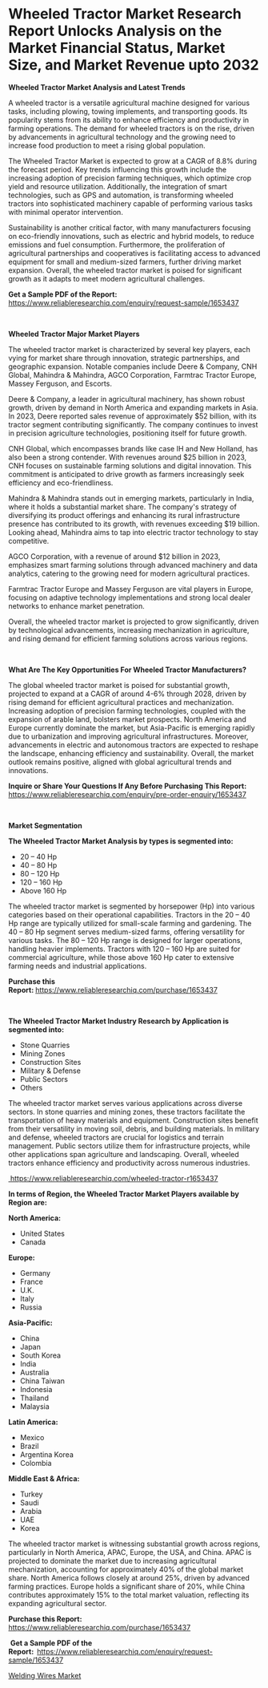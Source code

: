 <p><h1>Wheeled Tractor Market Research Report Unlocks Analysis on the Market Financial Status, Market Size, and Market Revenue upto 2032</h1></p><p><strong>Wheeled Tractor Market Analysis and Latest Trends</strong></p>
<p><p>A wheeled tractor is a versatile agricultural machine designed for various tasks, including plowing, towing implements, and transporting goods. Its popularity stems from its ability to enhance efficiency and productivity in farming operations. The demand for wheeled tractors is on the rise, driven by advancements in agricultural technology and the growing need to increase food production to meet a rising global population.</p><p>The Wheeled Tractor Market is expected to grow at a CAGR of 8.8% during the forecast period. Key trends influencing this growth include the increasing adoption of precision farming techniques, which optimize crop yield and resource utilization. Additionally, the integration of smart technologies, such as GPS and automation, is transforming wheeled tractors into sophisticated machinery capable of performing various tasks with minimal operator intervention. </p><p>Sustainability is another critical factor, with many manufacturers focusing on eco-friendly innovations, such as electric and hybrid models, to reduce emissions and fuel consumption. Furthermore, the proliferation of agricultural partnerships and cooperatives is facilitating access to advanced equipment for small and medium-sized farmers, further driving market expansion. Overall, the wheeled tractor market is poised for significant growth as it adapts to meet modern agricultural challenges.</p></p>
<p><strong>Get a Sample PDF of the Report:&nbsp;</strong> <a href="https://www.reliableresearchiq.com/enquiry/request-sample/1653437?utm_campaign=2458&utm_medium=2&utm_source=Github&utm_content=ia&utm_term=05032025&utm_id=wheeled-tractor">https://www.reliableresearchiq.com/enquiry/request-sample/1653437</a></p>
<p>&nbsp;</p>
<p><strong>Wheeled Tractor Major Market Players</strong></p>
<p><p>The wheeled tractor market is characterized by several key players, each vying for market share through innovation, strategic partnerships, and geographic expansion. Notable companies include Deere & Company, CNH Global, Mahindra & Mahindra, AGCO Corporation, Farmtrac Tractor Europe, Massey Ferguson, and Escorts.</p><p>Deere & Company, a leader in agricultural machinery, has shown robust growth, driven by demand in North America and expanding markets in Asia. In 2023, Deere reported sales revenue of approximately $52 billion, with its tractor segment contributing significantly. The company continues to invest in precision agriculture technologies, positioning itself for future growth.</p><p>CNH Global, which encompasses brands like case IH and New Holland, has also been a strong contender. With revenues around $25 billion in 2023, CNH focuses on sustainable farming solutions and digital innovation. This commitment is anticipated to drive growth as farmers increasingly seek efficiency and eco-friendliness.</p><p>Mahindra & Mahindra stands out in emerging markets, particularly in India, where it holds a substantial market share. The company's strategy of diversifying its product offerings and enhancing its rural infrastructure presence has contributed to its growth, with revenues exceeding $19 billion. Looking ahead, Mahindra aims to tap into electric tractor technology to stay competitive.</p><p>AGCO Corporation, with a revenue of around $12 billion in 2023, emphasizes smart farming solutions through advanced machinery and data analytics, catering to the growing need for modern agricultural practices. </p><p>Farmtrac Tractor Europe and Massey Ferguson are vital players in Europe, focusing on adaptive technology implementations and strong local dealer networks to enhance market penetration.</p><p>Overall, the wheeled tractor market is projected to grow significantly, driven by technological advancements, increasing mechanization in agriculture, and rising demand for efficient farming solutions across various regions.</p></p>
<p>&nbsp;</p>
<p><strong>What Are The Key Opportunities For Wheeled Tractor Manufacturers?</strong></p>
<p><p>The global wheeled tractor market is poised for substantial growth, projected to expand at a CAGR of around 4-6% through 2028, driven by rising demand for efficient agricultural practices and mechanization. Increasing adoption of precision farming technologies, coupled with the expansion of arable land, bolsters market prospects. North America and Europe currently dominate the market, but Asia-Pacific is emerging rapidly due to urbanization and improving agricultural infrastructures. Moreover, advancements in electric and autonomous tractors are expected to reshape the landscape, enhancing efficiency and sustainability. Overall, the market outlook remains positive, aligned with global agricultural trends and innovations.</p></p>
<p><strong>Inquire or Share Your Questions If Any Before Purchasing This Report:</strong> <a href="https://www.reliableresearchiq.com/enquiry/pre-order-enquiry/1653437?utm_campaign=2458&utm_medium=2&utm_source=Github&utm_content=ia&utm_term=05032025&utm_id=wheeled-tractor">https://www.reliableresearchiq.com/enquiry/pre-order-enquiry/1653437</a></p>
<p>&nbsp;</p>
<p><strong>Market Segmentation</strong></p>
<p><strong>The Wheeled Tractor Market Analysis by types is segmented into:</strong></p>
<p><ul><li>20 – 40 Hp</li><li>40 – 80 Hp</li><li>80 – 120 Hp</li><li>120 – 160 Hp</li><li>Above 160 Hp</li></ul></p>
<p><p>The wheeled tractor market is segmented by horsepower (Hp) into various categories based on their operational capabilities. Tractors in the 20 – 40 Hp range are typically utilized for small-scale farming and gardening. The 40 – 80 Hp segment serves medium-sized farms, offering versatility for various tasks. The 80 – 120 Hp range is designed for larger operations, handling heavier implements. Tractors with 120 – 160 Hp are suited for commercial agriculture, while those above 160 Hp cater to extensive farming needs and industrial applications.</p></p>
<p><strong>Purchase this Report:&nbsp;</strong><a href="https://www.reliableresearchiq.com/purchase/1653437?utm_campaign=2458&utm_medium=2&utm_source=Github&utm_content=ia&utm_term=05032025&utm_id=wheeled-tractor">https://www.reliableresearchiq.com/purchase/1653437</a></p>
<p>&nbsp;</p>
<p><strong>The Wheeled Tractor Market Industry Research by Application is segmented into:</strong></p>
<p><ul><li>Stone Quarries</li><li>Mining Zones</li><li>Construction Sites</li><li>Military & Defense</li><li>Public Sectors</li><li>Others</li></ul></p>
<p><p>The wheeled tractor market serves various applications across diverse sectors. In stone quarries and mining zones, these tractors facilitate the transportation of heavy materials and equipment. Construction sites benefit from their versatility in moving soil, debris, and building materials. In military and defense, wheeled tractors are crucial for logistics and terrain management. Public sectors utilize them for infrastructure projects, while other applications span agriculture and landscaping. Overall, wheeled tractors enhance efficiency and productivity across numerous industries.</p></p>
<p><a href="https://www.reliableresearchiq.com/wheeled-tractor-r1653437?utm_campaign=2458&utm_medium=2&utm_source=Github&utm_content=ia&utm_term=05032025&utm_id=wheeled-tractor">&nbsp;https://www.reliableresearchiq.com/wheeled-tractor-r1653437</a></p>
<p><strong>In terms of Region, the Wheeled Tractor Market Players available by Region are:</strong></p>
<p>
    <p> <strong> North America: </strong>
        <ul>
            <li>United States</li>
            <li>Canada</li>
        </ul>
        </p> 
    <p> <strong> Europe: </strong>
        <ul>
            <li>Germany</li>
            <li>France</li>
            <li>U.K.</li>
            <li>Italy</li>
            <li>Russia</li>
        </ul>
        </p> 
    <p> <strong> Asia-Pacific: </strong>
        <ul>
            <li>China</li>
            <li>Japan</li>
            <li>South Korea</li>
            <li>India</li>
            <li>Australia</li>
            <li>China Taiwan</li>
            <li>Indonesia</li>
            <li>Thailand</li>
            <li>Malaysia</li>
        </ul>
        </p> 
    <p> <strong> Latin America: </strong>
        <ul>
            <li>Mexico</li>
            <li>Brazil</li>
            <li>Argentina Korea</li>
            <li>Colombia</li>
        </ul>
        </p> 
    <p> <strong> Middle East & Africa: </strong>
        <ul>
            <li>Turkey</li>
            <li>Saudi</li>
            <li>Arabia</li>
            <li>UAE</li>
            <li>Korea</li>
        </ul>
    </p>
    </p>
<p><p>The wheeled tractor market is witnessing substantial growth across regions, particularly in North America, APAC, Europe, the USA, and China. APAC is projected to dominate the market due to increasing agricultural mechanization, accounting for approximately 40% of the global market share. North America follows closely at around 25%, driven by advanced farming practices. Europe holds a significant share of 20%, while China contributes approximately 15% to the total market valuation, reflecting its expanding agricultural sector.</p></p>
<p><strong>Purchase this Report: </strong><a href="https://www.reliableresearchiq.com/purchase/1653437?utm_campaign=2458&utm_medium=2&utm_source=Github&utm_content=ia&utm_term=05032025&utm_id=wheeled-tractor">https://www.reliableresearchiq.com/purchase/1653437</a></p>
<p>&nbsp;<strong>Get a Sample PDF of the Report:&nbsp;&nbsp;</strong><a href="https://www.reliableresearchiq.com/enquiry/request-sample/1653437?utm_campaign=2458&utm_medium=2&utm_source=Github&utm_content=ia&utm_term=05032025&utm_id=wheeled-tractor">https://www.reliableresearchiq.com/enquiry/request-sample/1653437</a></p>
<p><strong></strong></p>
<p><p><a href="https://github.com/maclarensidney/Market-Research-Report-List-1/blob/main/welding-wires-market.md?utm_campaign=2458&utm_medium=2&utm_source=Github&utm_content=ia&utm_term=05032025&utm_id=wheeled-tractor">Welding Wires Market</a></p></p>